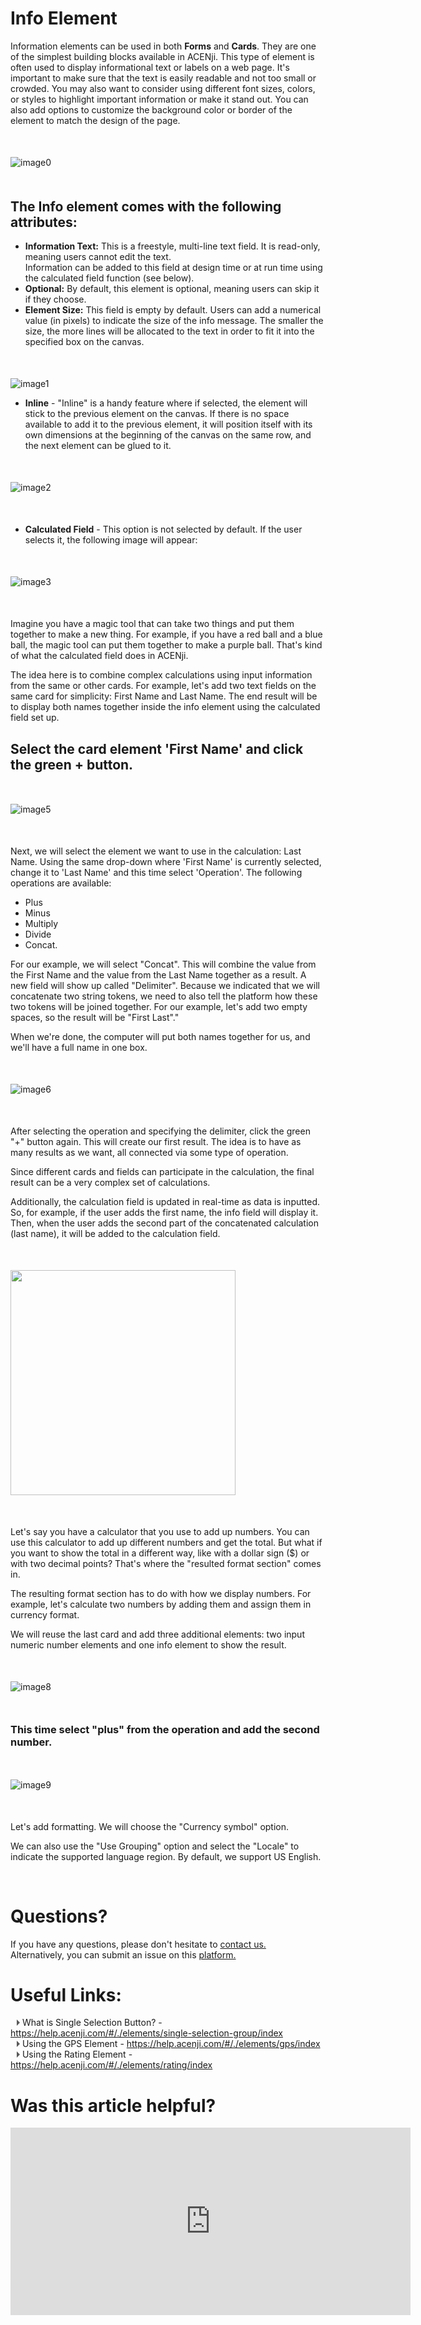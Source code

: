 # Info Element

Information elements can be used in both **Forms** and **Cards**. They are one of the simplest building blocks available in ACENji. This type of element is often used to display informational text or labels on a web page. It's important to make sure that the text is easily readable and not too small or crowded. You may also want to consider using different font sizes, colors, or styles to highlight important information or make it stand out. You can also add options to customize the background color or border of the element to match the design of the page.
   <p style="margin-top:50px;"></p>


![image0](../../../../images/cards/elements/info-element/info-element.png)
<p style="margin-top:50px;"></p>


## The Info element comes with the following attributes:

- **Information Text:** This is a freestyle, multi-line text field. It is read-only, meaning users cannot edit the text.   
Information can be added to this field at design time or at run time using the calculated field function (see below).  
- **Optional:** By default, this element is optional, meaning users can skip it if they choose.  
- **Element Size:** This field is empty by default. Users can add a numerical value (in pixels) to indicate the size of the info message. The smaller the size, the more lines will be allocated to the text in order to fit it into the specified box on the canvas.  
<p style="margin-top:50px;"></p>


![image1](../../../../images/cards/elements/info-element/element-size.png)

- **Inline** - "Inline" is a handy feature where if selected, the element will stick to the previous element on the canvas. If there is no space available to add it to the previous element, it will position itself with its own dimensions at the beginning of the canvas on the same row, and the next element can be glued to it.
<p style="margin-top:50px;"></p>



![image2](../../../../../images/cards/elements/info-element/info-inline.png)
<p style="margin-top:50px;"></p>


- **Calculated Field** - This option is not selected by default. If the user selects it, the following image will appear: <p style="margin-top:50px;"></p>



![image3](../../../../images/cards/elements/info-element/info-calculated-empty.png)
<p style="margin-top:50px;"></p>


Imagine you have a magic tool that can take two things and put them together to make a new thing. For example, if you have a red ball and a blue ball, the magic tool can put them together to make a purple ball. That's kind of what the calculated field does in ACENji.  

The idea here is to combine complex calculations using input information from the same or other cards. For example, let's add two text fields on the same card for simplicity: First Name and Last Name. The end result will be to display both names together inside the info element using the calculated field set up.   
  
## Select the card element 'First Name' and click the green + button.
<p style="margin-top:50px;"></p>



![image5](../../../../images/cards/elements/info-element/first-name2.png)
<p style="margin-top:50px;"></p>



Next, we will select the element we want to use in the calculation: Last Name. Using the same drop-down where 'First Name' is currently selected, change it to 'Last Name' and this time select 'Operation'. The following operations are available: 
- Plus 
- Minus 
- Multiply 
- Divide 
- Concat.

For our example, we will select "Concat". This will combine the value from the First Name and the value from the Last Name together as a result. A new field will show up called "Delimiter". Because we indicated that we will concatenate two string tokens, we need to also tell the platform how these two tokens will be joined together. For our example, let's add two empty spaces, so the result will be "First Last"."

When we're done, the computer will put both names together for us, and we'll have a full name in one box.
<p style="margin-top:50px;"></p>


![image6](../../../../images/cards/elements/info-element/delimiter.png)
<p style="margin-top:50px;"></p>


After selecting the operation and specifying the delimiter, click the green "+" button again. This will create our first result. The idea is to have as many results as we want, all connected via some type of operation. 

Since different cards and fields can participate in the calculation, the final result can be a very complex set of calculations.   

Additionally, the calculation field is updated in real-time as data is inputted. So, for example, if the user adds the first name, the info field will display it.   
Then, when the user adds the second part of the concatenated calculation (last name), it will be added to the calculation field.
<p style="margin-top:50px;"></p>



<img src="./images/cards/elements/info-element/mobile-result1.jpg" alt="" width="360" >
<p style="margin-top:50px;"></p>


Let's say you have a calculator that you use to add up numbers. You can use this calculator to add up different numbers and get the total. But what if you want to show the total in a different way, like with a dollar sign ($) or with two decimal points? That's where the "resulted format section" comes in.  

The resulting format section has to do with how we display numbers. For example, let's calculate two numbers by adding them and assign them in currency format.   

We will reuse the last card and add three additional elements: two input numeric number elements and one info element to show the result.  

<p style="margin-top:50px;"></p>



![image8](../../../../images/cards/elements/info-element/numbers-adds.png)
<p style="margin-top:50px;"></p>


### This time select "plus" from the operation and add the second number.
<p style="margin-top:50px;"></p>


![image9](../../../../images/cards/elements/info-element/info-adds2.png)
<p style="margin-top:50px;"></p>


Let's add formatting. We will choose the "Currency symbol" option.  

We can also use the "Use Grouping" option and select the "Locale" to indicate the supported language region. By default, we support US English.  
  


<p style="margin-top:70px;"></p>  


# Questions? 

If you have any questions, please don't hesitate to <a href="https://www.acenji.com/contact" target="_blank" rel="noopener">contact us.</a>   
Alternatively, you can submit an issue on this <a href="https://github.com/acenji/acenji-help/issues" target="_blank" rel="noopener">platform.</a>  
<p style="margin-top:30px;"></p>


# Useful Links:

<span class="triangle"></span> What is Single Selection Button? - https://help.acenji.com/#/./elements/single-selection-group/index  
<span class="triangle"></span> Using the GPS Element - https://help.acenji.com/#/./elements/gps/index  
<span class="triangle"></span> Using the Rating Element - https://help.acenji.com/#/./elements/rating/index  

<style>
.triangle {
display: inline-block;
width: 0;
height: 0;
border-style: solid;
border-width: 5px 0 5px 5px;
border-color: transparent transparent transparent #595959;
margin-left: 10px;
}
</style>
<p style="margin-top:30px;"></p>



# Was this article helpful?

<iframe src="https://docs.google.com/forms/d/e/1FAIpQLScNFeg9O6RL_MxiXu8ywllSDkFYeB8vOQkmqoyF1ipdg0o47w/viewform?embedded=true" width="640" height="300" frameborder="0" marginheight="0" marginwidth="0">Wird geladen…</iframe>







 


 

